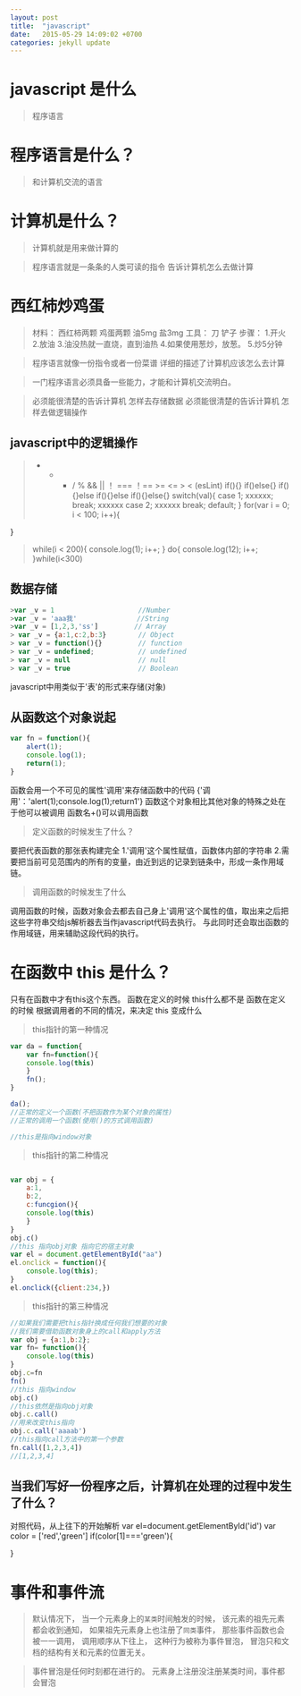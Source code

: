 ```yaml
---
layout: post
title:  "javascript"
date:   2015-05-29 14:09:02 +0700
categories: jekyll update
---
```



# javascript 是什么

> 程序语言

# 程序语言是什么？

> 和计算机交流的语言

# 计算机是什么？

> 计算机就是用来做计算的

> 程序语言就是一条条的人类可读的指令
> 告诉计算机怎么去做计算

# 西红柿炒鸡蛋

> 材料： 西红柿两颗 鸡蛋两颗 油5mg 盐3mg
> 工具： 刀 铲子
> 步骤： 1.开火
         2.放油
         3.油没热就一直烧，直到油热
         4.如果使用葱炒，放葱。
         5.炒5分钟

> 程序语言就像一份指令或者一份菜谱
> 详细的描述了计算机应该怎么去计算

> 一门程序语言必须具备一些能力，才能和计算机交流明白。

> 必须能很清楚的告诉计算机 怎样去存储数据
> 必须能很清楚的告诉计算机 怎样去做逻辑操作

## javascript中的逻辑操作

> + - * / % && || ！
> === ！== >= <= > < (esLint)
> if(){}
> if()else{}
> if(){}else if(){}else if(){}else{}
> switch(val){
	case 1;
	xxxxxx;
	break;
	xxxxxx
	case 2;
	xxxxxx
	break;
	default;
}
> for(var i = 0; i < 100; i++){

}
> while(i < 200){
	console.log(1);
	i++;
}
> do{
	console.log(12);
	i++;
}while(i<300)

## 数据存储
```javascript
>var _v = 1                     //Number
>var _v = 'aaa我'               //String
>var _v = [1,2,3,'ss']         // Array
> var _v = {a:1,c:2,b:3}        // Object
> var _v = function(){}         // function
> var _v = undefined;           // undefined
> var _v = null                 // null
> var _v = true                 // Boolean

```
javascript中用类似于'表'的形式来存储(对象)

## 从函数这个对象说起
```javascript
var fn = function(){
	alert(1);
	console.log(1);
	return(1);
}
```

函数会用一个不可见的属性'调用'来存储函数中的代码
{'调用'：'alert(1);console.log(1);return1'}
函数这个对象相比其他对象的特殊之处在于他可以被调用
函数名+()可以调用函数

> 定义函数的时候发生了什么？

要把代表函数的那张表构建完全
1.'调用'这个属性赋值，函数体内部的字符串
2.需要把当前可见范围内的所有的变量，由近到远的记录到链条中，形成一条作用域链。

> 调用函数的时候发生了什么

调用函数的时候，函数对象会去都去自己身上'调用'这个属性的值，取出来之后把这些字符串交给js解析器去当作javascript代码去执行。
与此同时还会取出函数的作用域链，用来辅助这段代码的执行。

# 在函数中 this 是什么？

只有在函数中才有this这个东西。
函数在定义的时候 this什么都不是
函数在定义的时候
根据调用者的不同的情况，来决定 this 变成什么

> this指针的第一种情况

```javascript
var da = function{
	var fn=function(){
	console.log(this)
	}
	fn();
}

da();
//正常的定义一个函数(不把函数作为某个对象的属性)
//正常的调用一个函数(使用()的方式调用函数)

//this是指向window对象

```

> this指针的第二种情况

```javascript

var obj = {
	a:1,
	b:2,
	c:funcgion(){
	console.log(this)
	}
}
obj.c()
//this 指向obj对象 指向它的宿主对象
var el = document.getElementById("aa")
el.onclick = function(){
	console.log(this);
}
el.onclick({client:234,})

```
> this指针的第三种情况

```javascript
//如果我们需要把this指针换成任何我们想要的对象
//我们需要借助函数对象身上的call和apply方法
var obj = {a:1,b:2};
var fn= function(){
	console.log(this)
}
obj.c=fn
fn()
//this 指向window
obj.c()
//this依然是指向obj对象
obj.c.call()
//用来改变this指向
obj.c.call('aaaab')
//this指向call方法中的第一个参数
fn.call([1,2,3,4])
//[1,2,3,4]

```

## 当我们写好一份程序之后，计算机在处理的过程中发生了什么？

对照代码，从上往下的开始解析
var el=document.getElementById('id')
var color = ['red','green']
if(color[1]==='green'){

}



# 事件和事件流

> 默认情况下，
> 当一个元素身上的`某类`时间触发的时候，
> 该元素的祖先元素都会收到通知，
> 如果祖先元素身上也注册了`同类`事件，
> 那些事件函数也会被一一调用，
> 调用顺序从下往上，
> 这种行为被称为事件冒泡，
> 冒泡只和文档的结构有关和元素的位置无关。

> 事件冒泡是任何时刻都在进行的。
> 元素身上注册没注册某类时间，事件都会冒泡
